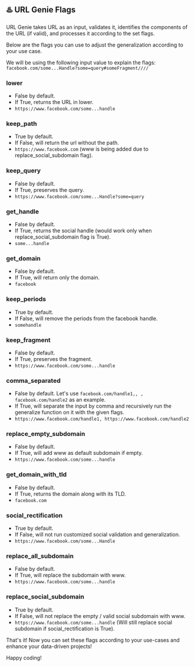 ## ♨️ URL Genie Flags
URL Genie takes URL as an input, validates it, identifies the components of the URL (if valid), and processes it according to the set flags.

Below are the flags you can use to adjust the generalization according to your use case.

We will be using the following input value to explain the flags: `facebook.com/some...Handle?some=query#someFragment////`

### lower
- False by default.
- If True, returns the URL in lower.
- `https://www.facebook.com/some...handle`

### keep_path
- True by default.
- If False, will return the url without the path.
- `https://www.facebook.com` (www is being added due to replace_social_subdomain flag).

### keep_query
- False by default.
- If True, preserves the query.
- `https://www.facebook.com/some...Handle?some=query`

### get_handle
- False by default.
- If True, returns the social handle (would work only when replace_social_subdomain flag is True).
- `some...handle`

### get_domain
- False by default.
- If True, will return only the domain.
- `facebook`

### keep_periods
- True by default.
- If False, will remove the periods from the facebook handle.
- `somehandle`

### keep_fragment
- False by default.
- If True, preserves the fragment.
- `https://www.facebook.com/some...handle`

### comma_separated
- False by default. Let's use `facebook.com/handle1,, , facebook.com/handle2` as an example.
- If True, will separate the input by comma and recursively run the generalize function on it with the given flags.
- `https://www.facebook.com/handle1, https://www.facebook.com/handle2`

### replace_empty_subdomain
- False by default.
- If True, will add www as default subdomain if empty.
- `https://www.facebook.com/some...handle`

### get_domain_with_tld
- False by default.
- If True, returns the domain along with its TLD.
- `facebook.com`

### social_rectification
- True by default.
- If False, will not run customized social validation and generalization.
- `https://www.facebook.com/some...Handle`

### replace_all_subdomain
- False by default.
- If True, will replace the subdomain with www.
- `https://www.facebook.com/some...handle`

### replace_social_subdomain
- True by default.
- If False, will not replace the empty / valid social subdomain with www.
- `https://www.facebook.com/some...handle` (Will still replace social subdomain if social_rectification is True).

That's it! Now you can set these flags according to your use-cases and enhance your data-driven projects!

Happy coding!